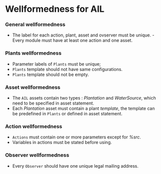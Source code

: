 # Wellformedness for AIL 

### General wellformedness
- The label for each action, plant, asset and ovserver must be unique.
-Every module must have at least one action and one asset. 

### Plants wellformedness
- Parameter labels of `Plants` must be unique;
- `Plants` template should not have same configurations.
- `Plants` template should not be empty.


### Asset wellformedness
- The `AIL` assets contain two types : *Plantation* and *WaterSource*, which need to be specified in asset statement.
- Each *Plantation* asset must contain a plant *template*, the template can be predefined in `Plants` or defined in asset statement. <!--or must have a template? -->


### Action wellformedness
- `Actions` must contain one or more parameters except for *%src*.
- Variables in actions must be stated before using.

### Observer wellformedness
- Every `Observer` should have one unique legal mailing address. 

